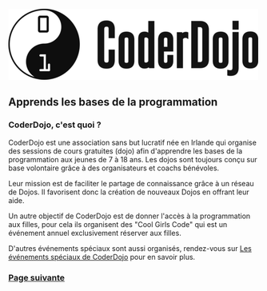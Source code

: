 ![Logo CoderDojo](./images/coderdojo-logo.png)

## Apprends les bases de la programmation

### CoderDojo, c'est quoi ?

CoderDojo est une association sans but lucratif née en Irlande qui organise des sessions de cours gratuites (dojo) 
afin d'apprendre les bases de la programmation aux jeunes de 7 à 18 ans.
Les dojos sont toujours conçu sur base volontaire grâce à des organisateurs et coachs bénévoles.

Leur mission est de faciliter le partage de connaissance grâce à un réseau de Dojos.
Il favorisent donc la création de nouveaux Dojos en offrant leur aide.

Un autre objectif de CoderDojo est de donner l'accès à la programmation aux filles, pour cela ils organisent des "Cool Girls Code"
qui est un événement annuel exclusivement réserver aux filles.

D'autres événements spéciaux sont aussi organisés, rendez-vous sur [Les événements spéciaux de CoderDojo](https://www.coderdojobelgium.be/fr/nieuws/speciale-dojos) pour en savoir plus.

### [Page suivante](https://github.com/PaulineRoppe/CoderDojo-Workshop/blob/master/technologies.md)
